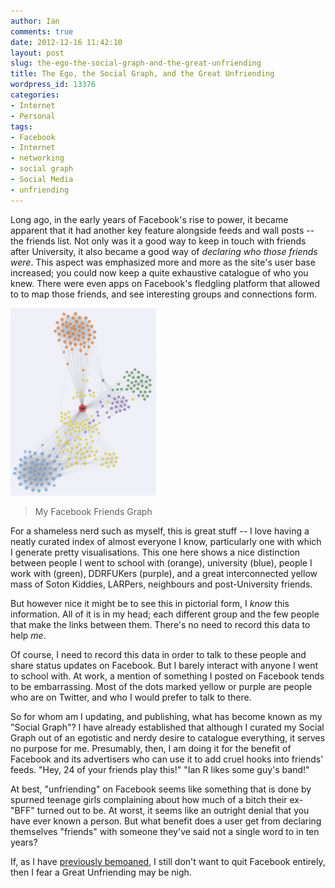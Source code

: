 ```yaml
---
author: Ian
comments: true
date: 2012-12-16 11:42:10
layout: post
slug: the-ego-the-social-graph-and-the-great-unfriending
title: The Ego, the Social Graph, and the Great Unfriending
wordpress_id: 13376
categories:
- Internet
- Personal
tags:
- Facebook
- Internet
- networking
- social graph
- Social Media
- unfriending
---
```


Long ago, in the early years of Facebook's rise to power, it became apparent that it had another key feature alongside feeds and wall posts -- the friends list. Not only was it a good way to keep in touch with friends after University, it also became a good way of _declaring who those friends were_. This aspect was emphasized more and more as the site's user base increased; you could now keep a quite exhaustive catalogue of who you knew. There were even apps on Facebook's fledgling platform that allowed to to map those friends, and see interesting groups and connections form.

[![Facebook Friends Graph](/blog/2012/12/Screenshot-10-233x300.png)](/blog/2012/12/Screenshot-10.png)

> My Facebook Friends Graph

For a shameless nerd such as myself, this is great stuff -- I love having a neatly curated index of almost everyone I know, particularly one with which I generate pretty visualisations. This one here shows a nice distinction between people I went to school with (orange), university (blue), people I work with (green), DDRFUKers (purple), and a great interconnected yellow mass of Soton Kiddies, LARPers, neighbours and post-University friends.

But however nice it might be to see this in pictorial form, I _know_ this information. All of it is in my head; each different group and the few people that make the links between them. There's no need to record this data to help _me_.

Of course, I need to record this data in order to talk to these people and share status updates on Facebook. But I barely interact with anyone I went to school with. At work, a mention of something I posted on Facebook tends to be embarrassing. Most of the dots marked yellow or purple are people who are on Twitter, and who I would prefer to talk to there.

So for whom am I updating, and publishing, what has become known as my "Social Graph"? I have already established that although I curated my Social Graph out of an egotistic and nerdy desire to catalogue everything, it serves no purpose for me. Presumably, then, I am doing it for the benefit of Facebook and its advertisers who can use it to add cruel hooks into friends' feeds. "Hey, 24 of your friends play this!" "Ian R likes some guy's band!"

At best, "unfriending" on Facebook seems like something that is done by spurned teenage girls complaining about how much of a bitch their ex-"BFF" turned out to be. At worst, it seems like an outright denial that you have ever known a person. But what benefit does a user get from declaring themselves "friends" with someone they've said not a single word to in ten years?

If, as I have [previously bemoaned](http://blog.ianrenton.com/could-i-live-without/), I still don't want to quit Facebook entirely, then I fear a Great Unfriending may be nigh.
